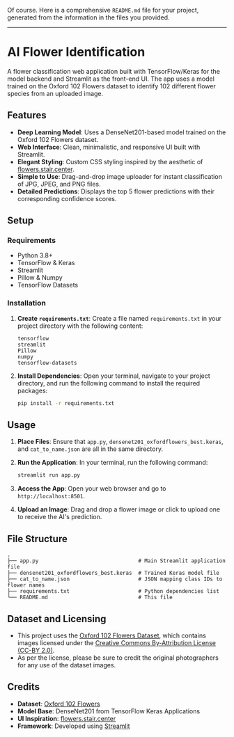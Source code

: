 Of course. Here is a comprehensive `README.md` file for your project, generated from the information in the files you provided.

-----

# AI Flower Identification

A flower classification web application built with TensorFlow/Keras for the model backend and Streamlit as the front-end UI. The app uses a model trained on the Oxford 102 Flowers dataset to identify 102 different flower species from an uploaded image.

## Features

  * **Deep Learning Model**: Uses a DenseNet201-based model trained on the Oxford 102 Flowers dataset.
  * **Web Interface**: Clean, minimalistic, and responsive UI built with Streamlit.
  * **Elegant Styling**: Custom CSS styling inspired by the aesthetic of [flowers.stair.center](https://flowers.stair.center/).
  * **Simple to Use**: Drag-and-drop image uploader for instant classification of JPG, JPEG, and PNG files.
  * **Detailed Predictions**: Displays the top 5 flower predictions with their corresponding confidence scores.

## Setup

### Requirements

  * Python 3.8+
  * TensorFlow & Keras
  * Streamlit
  * Pillow & Numpy
  * TensorFlow Datasets

### Installation

1.  **Create `requirements.txt`**: Create a file named `requirements.txt` in your project directory with the following content:

    ```
    tensorflow
    streamlit
    Pillow
    numpy
    tensorflow-datasets
    ```

2.  **Install Dependencies**: Open your terminal, navigate to your project directory, and run the following command to install the required packages:

    ```bash
    pip install -r requirements.txt
    ```

## Usage

1.  **Place Files**: Ensure that `app.py`, `densenet201_oxfordflowers_best.keras`, and `cat_to_name.json` are all in the same directory.

2.  **Run the Application**: In your terminal, run the following command:

    ```bash
    streamlit run app.py
    ```

3.  **Access the App**: Open your web browser and go to `http://localhost:8501`.

4.  **Upload an Image**: Drag and drop a flower image or click to upload one to receive the AI's prediction.

## File Structure

```
.
├── app.py                                # Main Streamlit application file
├── densenet201_oxfordflowers_best.keras  # Trained Keras model file
├── cat_to_name.json                      # JSON mapping class IDs to flower names
├── requirements.txt                      # Python dependencies list
└── README.md                             # This file
```

## Dataset and Licensing

  * This project uses the [Oxford 102 Flowers Dataset](https://www.robots.ox.ac.uk/~vgg/data/flowers/102/), which contains images licensed under the [Creative Commons By-Attribution License (CC-BY 2.0)](https://creativecommons.org/licenses/by/2.0/).
  * As per the license, please be sure to credit the original photographers for any use of the dataset images.

## Credits

  * **Dataset**: [Oxford 102 Flowers](https://www.robots.ox.ac.uk/~vgg/data/flowers/102/)
  * **Model Base**: DenseNet201 from TensorFlow Keras Applications
  * **UI Inspiration**: [flowers.stair.center](https://flowers.stair.center/)
  * **Framework**: Developed using [Streamlit](https://streamlit.io/)